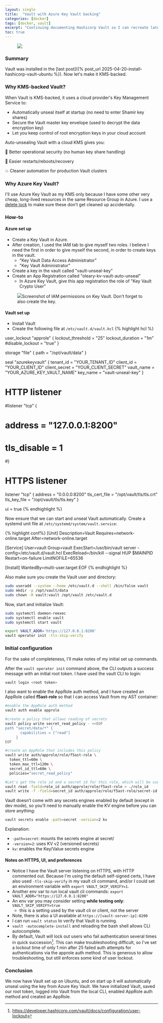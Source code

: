 ```yaml
---
layout: single
title:  "Vault with Azure Key Vault backing"
categories: [docker]
tags: [docker, vault]
excerpt: "Continuing documenting Hashicorp Vault so I can recreate later" #this is a custom variable meant for a short description to be displayed on home page
toc: true
---
```

<figure>
    <a href="/assets/vault-setup-kms/vault-kms-header-image.png"><img src="/assets/vault-setup-kms/vault-kms-header-image.png"></a>
</figure>

### Summary
Vault was installed in the [last post]({% post_url 2025-04-20-install-hashicorp-vault-ubuntu %}). Now let's make it KMS-backed.

### Why KMS-backed Vault?
When Vault is KMS-backed, it uses a cloud provider's Key Management Service to:
- Automatically unseal itself at startup (no need to enter Shamir key shares)
- Secure the Vault master key envelope (used to decrypt the data encryption key)
- Let you keep control of root encryption keys in your cloud account

Auto-unsealing Vault with a cloud KMS gives you:

🔐 Better operational security (no human key share handling)

🔁 Easier restarts/reboots/recovery

💥 Cleaner automation for production Vault clusters

### Why Azure Key Vault?
I'll use Azure Key Vault as my KMS only because I have some other very cheap, long-lived resources in the same Resource Group in Azure. I use a [delete lock](https://learn.microsoft.com/en-us/azure/azure-resource-manager/management/lock-resources?tabs=json) to make sure these don't get cleaned up accidentally. 

### How-to

#### Azure set up

- Create a Key Vault in Azure.
- After creation, I used the IAM tab to give myself two roles. I believe I need the first in order to give myself the second, in order to create keys in the vault.
  - "Key Vault Data Access Administrator"
  - "Key Vault Administrator"
- Create a key in the vault called "vault-unseal-key"
- Create an App Registration called "oleary-kv-vault-auto-unseal"
  - In Azure Key Vault, give this app registration the role of "Key Vault Crypto User"

<figure>
    <a href="/assets/vault-setup-kms/key-vault-iam.png"><img src="/assets/vault-setup-kms/key-vault-iam.png"></a><caption>Screenshot of IAM permissions on Key Vault. Don't forget to also create the key.</caption>
</figure>

#### Vault set up

- Install Vault
- Create the following file at `/etc/vault.d/vault.hcl`
{% highlight hcl %}

user_lockout "approle" {
 lockout_threshold = "25"
 lockout_duration = "1m"
 #disable_lockout = "true"
}

storage "file" {
  path = "/opt/vault/data"
}

seal "azurekeyvault" {
  tenant_id      = "YOUR_TENANT_ID"
  client_id      = "YOUR_CLIENT_ID"
  client_secret  = "YOUR_CLIENT_SECRET"
  vault_name     = "YOUR_AZURE_KEY_VAULT_NAME"
  key_name       = "vault-unseal-key"
}

# HTTP listener
#listener "tcp" {
#  address = "127.0.0.1:8200"
#  tls_disable = 1
#}

# HTTPS listener
listener "tcp" {
  address       = "0.0.0.0:8200"
  tls_cert_file = "/opt/vault/tls/tls.crt"
  tls_key_file  = "/opt/vault/tls/tls.key"
}


ui = true
{% endhighlight %}

Now ensure that we can start and unseal Vault automatically. Create a systemd unit file at `/etc/systemd/system/vault.service`:

{% highlight conf%}
[Unit]
Description=Vault
Requires=network-online.target
After=network-online.target

[Service]
User=vault
Group=vault
ExecStart=/usr/bin/vault server -config=/etc/vault.d/vault.hcl
ExecReload=/bin/kill --signal HUP \$MAINPID
Restart=on-failure
LimitNOFILE=65536

[Install]
WantedBy=multi-user.target
EOF
{% endhighlight %}

Also make sure you create the Vault user and directory:
````bash
sudo useradd --system --home /etc/vault.d --shell /bin/false vault
sudo mkdir -p /opt/vault/data
sudo chown -R vault:vault /opt/vault /etc/vault.d
````
Now, start and initialize Vault:
````bash
sudo systemctl daemon-reexec
sudo systemctl enable vault
sudo systemctl start vault

export VAULT_ADDR='https://127.0.0.1:8200'
vault operator init -tls-skip-verify
````

### Initial configuration
For the sake of completeness, I'll make notes of my initial set up commands.

After the `vault operator init` command above, the CLI outputs a success message with an initial root token. I have used the vault CLI to login:
````bash
vault login <root token>
````
I also want to enable the AppRole auth method, and I have created an AppRole called **f5ast-role** so that I can access Vault from my AST container:
````bash
#enable the AppRole auth method
vault auth enable approle

#create a policy that allows reading of secrets
vault policy write secret_read_policy - <<EOF
path "secret/data/*" {
       capabilities = ["read"]
     }
EOF

#create an AppRole that includes this policy
vault write auth/approle/role/f5ast-role \
  token_ttl=60m \
  token_max_ttl=120m \
  secret_id_ttl=60m \
  policies="secret_read_policy"

#Let's get the role id and a secret id for this role, which will be used in our sidecar agent.
vault read -field=role_id auth/approle/role/f5ast-role > ./role_id
vault write -f -field=secret_id auth/approle/role/f5ast-role/secret-id > ./secret_id
````

Vault doesn’t come with any secrets engines enabled by default (except in dev mode), so you’ll need to manually enable the KV engine before you can store anything:
````bash
vault secrets enable -path=secret -version=2 kv
````
Explanation:
* `-path=secret`: mounts the secrets engine at secret/
* `-version=2`: uses KV v2 (versioned secrets)
* `kv`: enables the Key/Value secrets engine

#### Notes on HTTPS, UI, and preferences
- Notice I have the Vault server listening on HTTPS, with HTTP commented out. Because I'm using the default self-signed certs, I have also used `-tls-skip-verify` in my vault cli command, and/or I could set an environment variable with `export VAULT_SKIP_VERIFY=1`.
- Another env var to run local vault cli commands: `export VAULT_ADDR="https://127.0.0.1:8200"`
- An env var you may consider setting **while testing only**: `VAULT_SKIP_VERIFY=true`
  - this is a setting used by the vault cli or client, not the server
- Note, there is also a UI available at `https://[vault-server-ip]:8200`
- I can run `vault status` to verify that Vault is running.
- `vault -autocomplete-install` and reloading the bash shell allows CLI autocomplete.
- By default, Vault will lock out users who fail authentication several times in quick succession[^1]. This can make troubleshooting difficult, so I've set a lockout time of only 1 min after 25 failed auth attempts for authentications via the approle auth method. This is generous to allow troubleshooting, but still enforces some kind of user lockout.

### Conclusion
We now have Vault set up on Ubuntu, and on start up it will automatically unseal using the key from Azure Key Vault. We have initialized Vault, saved our root token, logged into Vault from the local CLI, enabled AppRole auth method and created an AppRole.

[^1]: https://developer.hashicorp.com/vault/docs/configuration/user-lockout